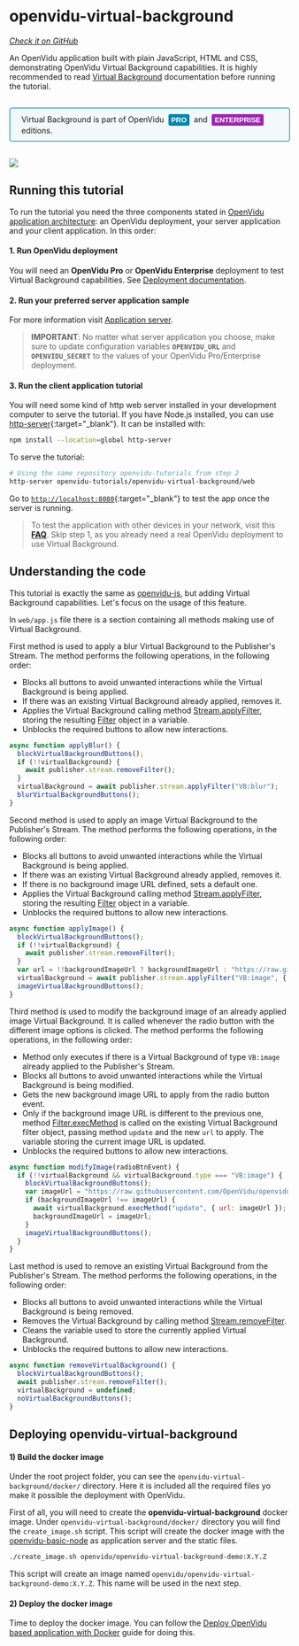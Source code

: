 # openvidu-virtual-background
<a href="https://github.com/OpenVidu/openvidu-tutorials/tree/master/openvidu-virtual-background" target="_blank"><i class="icon ion-social-github"> Check it on GitHub</i></a>

An OpenVidu application built with plain JavaScript, HTML and CSS, demonstrating OpenVidu Virtual Background capabilities. It is highly recommended to read [Virtual Background](advanced-features/virtual-background/) documentation before running the tutorial.

<div style="
    display: table;
    border: 2px solid #0088aa9e;
    border-radius: 5px;
    width: 100%;
    margin-top: 30px;
    margin-bottom: 30px;
    padding: 10px 0;
    background-color: rgba(0, 136, 170, 0.04);"><div style="display: table-cell; vertical-align: middle">
    <i class="icon ion-android-alert" style="
    font-size: 50px;
    color: #0088aa;
    display: inline-block;
    padding-left: 25%;
"></i></div>
<div style="
    vertical-align: middle;
    display: table-cell;
    padding-left: 20px;
    padding-right: 20px;
    ">
Virtual Background is part of OpenVidu <a href="openvidu-pro/"><span id="openvidu-pro-tag" style="display: inline-block; background-color: rgb(0, 136, 170); color: white; font-weight: bold; padding: 0px 5px; margin: 0 4px 0 4px; border-radius: 3px; font-size: 13px; line-height:21px; font-family: Montserrat, sans-serif;">PRO</span></a> and <a href="openvidu-enterprise/"><span id="openvidu-pro-tag" style="display: inline-block; background-color: rgb(156, 39, 176); color: white; font-weight: bold; padding: 0px 5px; margin: 0 4px 0 4px; border-radius: 3px; font-size: 13px; line-height:21px; font-family: Montserrat, sans-serif;">ENTERPRISE</span></a> editions.
</div>
</div>

<div class="row">
    <div class="pro-gallery" style="margin: 20px 0 15px 0">
        <a data-fancybox="gallery-pro1" data-type="image" class="fancybox-img" href="img/tutorials/openvidu-virtual-background.png">
          <img class="img-responsive" style="margin: auto; max-height: 500px" src="img/tutorials/openvidu-virtual-background.png"/>
        </a>
    </div>
</div>

## Running this tutorial

To run the tutorial you need the three components stated in [OpenVidu application architecture](developing-your-video-app/#openvidu-application-architecture): an OpenVidu deployment, your server application and your client application. In this order:

#### 1. Run OpenVidu deployment

You will need an **OpenVidu Pro** or **OpenVidu Enterprise** deployment to test Virtual Background capabilities. See [Deployment documentation](deployment/).

#### 2. Run your preferred server application sample

For more information visit [Application server](application-server/).

> **IMPORTANT**: No matter what server application you choose, make sure to update configuration variables **`OPENVIDU_URL`** and **`OPENVIDU_SECRET`** to the values of your OpenVidu Pro/Enterprise deployment.

<div id="application-server-wrapper"></div>
<script src="js/load-common-template.js" data-pathToFile="server-application-samples.html" data-elementId="application-server-wrapper" data-runAnchorScript="false" data-useCurrentVersion="true"></script>

#### 3. Run the client application tutorial

You will need some kind of http web server installed in your development computer to serve the tutorial. If you have Node.js installed, you can use [http-server](https://github.com/indexzero/http-server){:target="_blank"}. It can be installed with:

```bash
npm install --location=global http-server
```

To serve the tutorial:

```bash
# Using the same repository openvidu-tutorials from step 2
http-server openvidu-tutorials/openvidu-virtual-background/web
```

Go to [`http://localhost:8080`](http://localhost:8080){:target="_blank"} to test the app once the server is running.

> To test the application with other devices in your network, visit this **[FAQ](troubleshooting/#3-test-applications-in-my-network-with-multiple-devices)**. Skip step 1, as you already need a real OpenVidu deployment to use Virtual Background.

## Understanding the code

This tutorial is exactly the same as [openvidu-js](tutorials/openvidu-js/), but adding Virtual Background capabilities.
Let's focus on the usage of this feature.

In `web/app.js` file there is a section containing all methods making use of Virtual Background.

First method is used to apply a blur Virtual Background to the Publisher's Stream. The method performs the following operations, in the following order:

- Blocks all buttons to avoid unwanted interactions while the Virtual Background is being applied.
- If there was an existing Virtual Background already applied, removes it.
- Applies the Virtual Background calling method [Stream.applyFilter](api/openvidu-browser/classes/Stream.html#applyFilter), storing the resulting [Filter](api/openvidu-browser/classes/Filter.html) object in a variable.
- Unblocks the required buttons to allow new interactions.

```javascript
async function applyBlur() {
  blockVirtualBackgroundButtons();
  if (!!virtualBackground) {
    await publisher.stream.removeFilter();
  }
  virtualBackground = await publisher.stream.applyFilter("VB:blur");
  blurVirtualBackgroundButtons();
}
```

Second method is used to apply an image Virtual Background to the Publisher's Stream. The method performs the following operations, in the following order:

- Blocks all buttons to avoid unwanted interactions while the Virtual Background is being applied.
- If there was an existing Virtual Background already applied, removes it.
- If there is no background image URL defined, sets a default one.
- Applies the Virtual Background calling method [Stream.applyFilter](api/openvidu-browser/classes/Stream.html#applyFilter), storing the resulting [Filter](api/openvidu-browser/classes/Filter.html) object in a variable.
- Unblocks the required buttons to allow new interactions.

```javascript
async function applyImage() {
  blockVirtualBackgroundButtons();
  if (!!virtualBackground) {
    await publisher.stream.removeFilter();
  }
  var url = !!backgroundImageUrl ? backgroundImageUrl : "https://raw.githubusercontent.com/OpenVidu/openvidu.io/master/img/vb/office.jpeg";
  virtualBackground = await publisher.stream.applyFilter("VB:image", { url: url });
  imageVirtualBackgroundButtons();
}
```

Third method is used to modify the background image of an already applied image Virtual Background. It is called whenever the radio button with the different image options is clicked. The method performs the following operations, in the following order:

- Method only executes if there is a Virtual Background of type `VB:image` already applied to the Publisher's Stream.
- Blocks all buttons to avoid unwanted interactions while the Virtual Background is being modified.
- Gets the new background image URL to apply from the radio button event.
- Only if the background image URL is different to the previous one, method [Filter.execMethod](api/openvidu-browser/classes/Filter.html#execMethod) is called on the existing Virtual Background filter object, passing method `update` and the new `url` to apply. The variable storing the current image URL is updated.
- Unblocks the required buttons to allow new interactions.

```javascript
async function modifyImage(radioBtnEvent) {
  if (!!virtualBackground && virtualBackground.type === "VB:image") {
    blockVirtualBackgroundButtons();
    var imageUrl = "https://raw.githubusercontent.com/OpenVidu/openvidu.io/master/img/vb/" + radioBtnEvent.value;
    if (backgroundImageUrl !== imageUrl) {
      await virtualBackground.execMethod("update", { url: imageUrl });
      backgroundImageUrl = imageUrl;
    }
    imageVirtualBackgroundButtons();
  }
}
```

Last method is used to remove an existing Virtual Background from the Publisher's Stream. The method performs the following operations, in the following order:

- Blocks all buttons to avoid unwanted interactions while the Virtual Background is being removed.
- Removes the Virtual Background by calling method [Stream.removeFilter](api/openvidu-browser/classes/Stream.html#removeFilter).
- Cleans the variable used to store the currently applied Virtual Background.
- Unblocks the required buttons to allow new interactions.

```javascript
async function removeVirtualBackground() {
  blockVirtualBackgroundButtons();
  await publisher.stream.removeFilter();
  virtualBackground = undefined;
  noVirtualBackgroundButtons();
}
```


## Deploying openvidu-virtual-background

#### 1) Build the docker image

Under the root project folder, you can see the `openvidu-virtual-background/docker/` directory. Here it is included all the required files yo make it possible the deployment with OpenVidu.

First of all, you will need to create the **openvidu-virtual-background** docker image. Under `openvidu-virtual-background/docker/` directory you will find the `create_image.sh` script. This script will create the docker image with the [openvidu-basic-node](application-server/openvidu-basic-node/) as application server and the static files.

```bash
./create_image.sh openvidu/openvidu-virtual-background-demo:X.Y.Z
```

This script will create an image named `openvidu/openvidu-virtual-background-demo:X.Y.Z`. This name will be used in the next step.

#### 2) Deploy the docker image

Time to deploy the docker image. You can follow the [Deploy OpenVidu based application with Docker](/deployment/deploying-openvidu-apps/#with-docker) guide for doing this.

<link rel="stylesheet" href="https://cdnjs.cloudflare.com/ajax/libs/fancybox/3.1.20/jquery.fancybox.min.css" />
<script src="https://cdnjs.cloudflare.com/ajax/libs/fancybox/3.1.20/jquery.fancybox.min.js"></script>
<script type='text/javascript' src='js/fancybox-setup.js'></script>